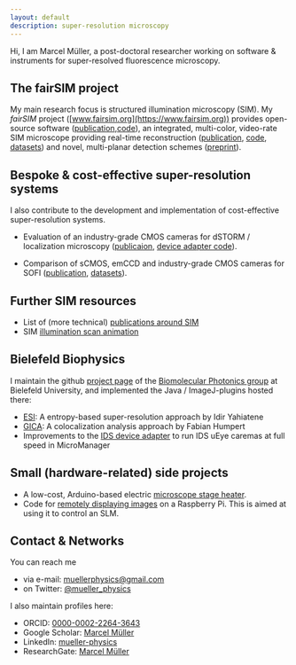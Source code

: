```yaml
---
layout: default
description: super-resolution microscopy
---
```


Hi, I am Marcel Müller, a post-doctoral researcher working on software & instruments
for super-resolved fluorescence microscopy.

## The fairSIM project

My main research focus is structured illumination microscopy (SIM). My _fairSIM_ project
([www.fairsim.org](https://www.fairsim.org)) provides open-source software 
([publication](https://doi.org/10.1038/ncomms10980),[code](https://www.github.com/fairSIM/fairSIM)),
an integrated, multi-color, video-rate SIM microscope providing real-time
reconstruction 
([publication](https://doi.org/10.1038/s41467-019-12165-x),
[code](https://www.github.com/fairSIM/fairSIM-VIGOR), 
[datasets](https://zenodo.org/record/2649890))
and novel, multi-planar detection schemes ([preprint](https://doi.org/10.1101/773440)).

## Bespoke & cost-effective super-resolution systems

I also contribute to the development and implementation of cost-effective super-resolution systems.

* Evaluation of an industry-grade CMOS cameras for dSTORM / localization microscopy 
([publicaion](https://doi.org/10.1038/s41598-017-14762-6), [device adapter code](https://github.com/biophotonics-bielefeld/ids-device-adapter)).

* Comparison of sCMOS, emCCD and industry-grade CMOS cameras for 
SOFI ([publication](https://doi.org/10.1088/2515-7647/ab36ae), [datasets](https://zenodo.org/record/3341781)).


## Further SIM resources

* List of (more technical) [publications around SIM](https://mueller-physics.github.io/SIM-Collection/literature.html)
* SIM [illumination scan animation](https://mueller-physics.github.io/SIM-Collection/files/illumination-scan-video.avi) 


## Bielefeld Biophysics

I maintain the github [project page](https://github.com/biophotonics-bielefeld) of the [Biomolecular Photonics group](http://www.physik.uni-bielefeld.de/biopho) at Bielefeld University,
and implemented the Java / ImageJ-plugins hosted there:

* [ESI](https://github.com/biophotonics-bielefeld/ESI): A entropy-based super-resolution approach by Idir Yahiatene
* [GICA](https://github.com/biophotonics-bielefeld/GICA): A colocalization analysis approach by Fabian Humpert
* Improvements to the [IDS device adapter](https://github.com/biophotonics-bielefeld/ids-device-adapter) to run IDS uEye
caremas at full speed in MicroManager

## Small (hardware-related) side projects

* A low-cost, Arduino-based electric [microscope stage heater](https://mueller-physics.github.io/arduino-stage-heater).
* Code for [remotely displaying images](https://github.com/mueller-physics/raspberry-network-display) on a Raspberry Pi. This is aimed at using it to control an SLM.

## Contact & Networks

You can reach me

* via e-mail: [muellerphysics@gmail.com](mailto:muellerphysics@gmail.com)
* on Twitter: [@mueller_physics](https://twitter.com/mueller_physics)

I also maintain profiles here:

* ORCID: [0000-0002-2264-3643](https://orcid.org/0000-0002-2264-3643)
* Google Scholar: [Marcel Müller](https://scholar.google.com/citations?user=N29z1_wAAAAJ)
* LinkedIn: [mueller-physics](http://www.linkedin.com/in/mueller-physics)
* ResearchGate: [Marcel Müller](https://www.researchgate.net/profile/Marcel_Mueller10)

